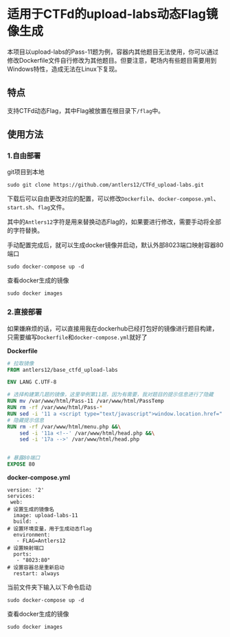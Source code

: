 # 适用于CTFd的upload-labs动态Flag镜像生成

本项目以upload-labs的Pass-11题为例，容器内其他题目无法使用，你可以通过修改Dockerfile文件自行修改为其他题目。但要注意，靶场内有些题目需要用到Windows特性，造成无法在Linux下复现。



## 特点

支持CTFd动态Flag，其中Flag被放置在根目录下`/flag`中。



## 使用方法

### 1.自由部署

git项目到本地

```
sudo git clone https://github.com/antlers12/CTFd_upload-labs.git
```

下载后可以自由更改对应的配置，可以修改`Dockerfile`、`docker-compose.yml`、`start.sh`、`flag`文件。

其中的`Antlers12`字符是用来替换动态Flag的，如果要进行修改，需要手动将全部的字符替换。

手动配置完成后，就可以生成docker镜像并启动，默认外部8023端口映射容器80端口

```
sudo docker-compose up -d
```

查看docker生成的镜像

```
sudo docker images
```



### 2.直接部署

如果嫌麻烦的话，可以直接用我在dockerhub已经打包好的镜像进行题目构建，只需要编写`Dockerfile`和`docker-compose.yml`就好了

**Dockerfile**

```Dockerfile
# 拉取镜像
FROM antlers12/base_ctfd_upload-labs

ENV LANG C.UTF-8

# 选择构建第几题的镜像，这里举例第11题，因为有需要，我对题目的提示信息进行了隐藏
RUN mv /var/www/html/Pass-11 /var/www/html/PassTemp
RUN rm -rf /var/www/html/Pass-*
RUN sed -i '11 a <script type="text/javascript">window.location.href="./PassTemp";</script>' /var/www/html/index.php
# 隐藏提示信息
RUN rm -rf /var/www/html/menu.php &&\
    sed -i '11a <!--' /var/www/html/head.php &&\
    sed -i '17a -->' /var/www/html/head.php


# 暴露80端口
EXPOSE 80
```

**docker-compose.yml**

```
version: '2'
services:
 web:
# 设置生成的镜像名
  image: upload-labs-11
  build: .
# 设置环境变量，用于生成动态flag
  environment:
   - FLAG=Antlers12
# 设置映射端口
  ports: 
   - "8023:80"
# 设置容器总是重新启动
  restart: always
```

当前文件夹下输入以下命令启动

```
sudo docker-compose up -d
```

查看docker生成的镜像

```
sudo docker images
```

